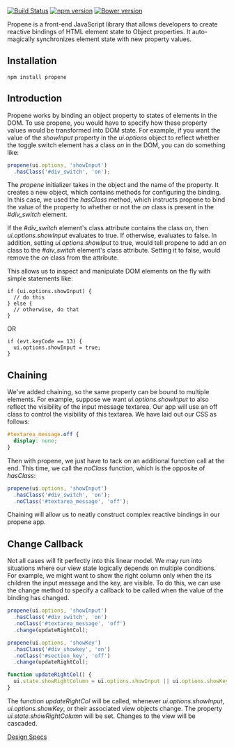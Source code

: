 [![Build Status](https://travis-ci.org/dicksont/propene.svg?branch=master)](https://travis-ci.org/dicksont/propene) [![npm version](https://badge.fury.io/js/propene.svg)](http://badge.fury.io/js/propene) [![Bower version](https://badge.fury.io/bo/propene.svg)](http://badge.fury.io/bo/propene)

Propene is a front-end JavaScript library that allows developers to create reactive bindings  of HTML element state to Object properties. It auto-magically synchronizes element state with new property values.

## Installation

```shell
npm install propene
```

## Introduction
Propene works by binding an object property to states of elements in the DOM. To use propene, you would have to specify how these property values would be transformed into DOM state. For example, if you want the value of the *showInput* property in the *ui.options* object to reflect whether the toggle switch element has a class *on* in the DOM, you can do something like:


```javascript
propene(ui.options, 'showInput')
  .hasClass('#div_switch', 'on');
```

The *propene* initializer takes in the object and the name of the property. It creates a new object, which contains methods for configuring the binding. In this case, we used the *hasClass* method, which instructs propene to bind the value of the property to whether or not the *on* class is present in the *#div_switch* element.

If the *#div_switch* element's class attribute contains the class on, then *ui.options.showInput* evaluates to true. If otherwise, evaluates to false. In addition, setting *ui.options.showIput* to true, would tell propene to add an *on* class to the *#div_switch* element's class attribute. Setting it to false, would remove the *on* class from the attribute.

This allows us to inspect and manipulate DOM elements on the fly with simple statements like:

```
if (ui.options.showInput) {
  // do this
} else {
  // otherwise, do that
}
```

OR

```
if (evt.keyCode == 13) {
  ui.options.showInput = true;
}
```

## Chaining

We've added chaining, so the same property can be bound to multiple elements. For example, suppose we want *ui.options.showInput* to also reflect the visibility of the input message textarea. Our app will use an off class to control the visibility of this textarea. We have laid out our CSS as follows:

```css
#textarea_message.off {
  display: none;
}
```

Then with propene, we just have to tack on an additional function call at the end. This time, we call the *noClass* function, which is the opposite of *hasClass*:

```javascript
propene(ui.options, 'showInput')
  .hasClass('#div_switch', 'on');
  .noClass('#textarea_message', 'off');
```

Chaining will allow us to neatly construct complex reactive bindings in our propene app.

## Change Callback
Not all cases will fit perfectly into this linear model. We may run into situations where our view state logically depends on multiple conditions. For example, we might want to show the right column only when the its children the input message and the key, are visible. To do this, we can use the change method to specify a callback to be called when the value of the binding has changed.


```javascript
propene(ui.options, 'showInput')
  .hasClass('#div_switch', 'on')
  .noClass('#textarea_message', 'off')
  .change(updateRightCol);

propene(ui.options, 'showKey')
  .hasClass('#div_showkey', 'on')
  .noClass('#section_key', 'off')
  .change(updateRightCol);

function updateRightCol() {
  ui.state.showRightColumn = ui.options.showInput || ui.options.showKey;
}
```

The function *updateRightCol* will be called, whenever *ui.options.showInput*, *ui.options.showKey*, or their associated view objects change. The property *ui.state.showRightColumn* will be set. Changes to the view will be cascaded.


[Design Specs](USECASE.md)
